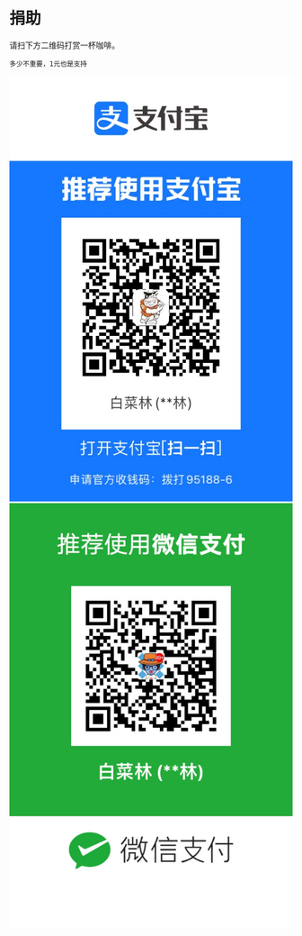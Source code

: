 # 捐助


请扫下方二维码打赏一杯咖啡。

    多少不重要，1元也是支持
<!-- ![赞赏白菜林](/zanshang-500x500.jpg) -->
<!-- <img src="/zanshang.jpg" width="50%"> -->
![赞赏白菜林，多少不重要，1元也是支持](/zanalipay.jpg)  ![赞赏白菜林，多少不重要，1元也是支持](/zanweixin.jpg)


